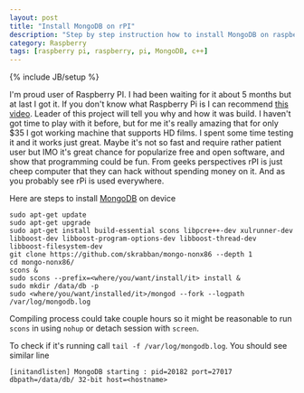 ```yaml
---
layout: post
title: "Install MongoDB on rPI"
description: "Step by step instruction how to install MongoDB on raspberry pi"
category: Raspberry
tags: [raspberry pi, raspberry, pi, MongoDB, c++]
---
```

{% include JB/setup %}

I'm proud user of Raspberry PI. I had been waiting for it about 5 months
but at last I got it. If you don't know what Raspberry Pi is I can recommend
[this video](http://youtu.be/u4THiC5-JZo).
Leader of this project will tell you why and how it was build.
I haven't got time to play with it before, but for
me it's really amazing that for only $35 I got working machine that supports
HD films. I spent some time testing it and it works just great. Maybe it's not
so fast and require rather patient user but IMO it's great chance for popularize
free and open software, and show that programming could be fun.
From geeks perspectives rPI is just cheep computer that they can hack
without spending money on it. And as you probably see rPi is used everywhere.

Here are steps to install [MongoDB](http://www.mongodb.org/) on device

    sudo apt-get update
    sudo apt-get upgrade
    sudo apt-get install build-essential scons libpcre++-dev xulrunner-dev libboost-dev libboost-program-options-dev libboost-thread-dev libboost-filesystem-dev
    git clone https://github.com/skrabban/mongo-nonx86 --depth 1
    cd mongo-nonx86/
    scons &
    sudo scons --prefix=<where/you/want/install/it> install &
    sudo mkdir /data/db -p
    sudo <where/you/want/installed/it>/mongod --fork --logpath /var/log/mongodb.log

Compiling process could take couple hours so it might be reasonable to run `scons` in
using `nohup` or detach session with `screen`.

To check if it's running call `tail -f /var/log/mongodb.log`. You should see
similar line

    [initandlisten] MongoDB starting : pid=20182 port=27017 dbpath=/data/db/ 32-bit host=<hostname>
